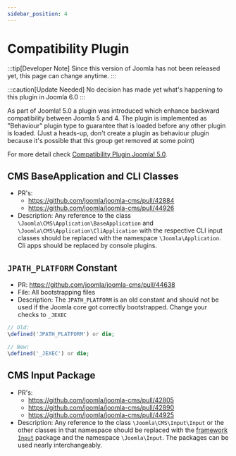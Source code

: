 ```yaml
---
sidebar_position: 4
---
```


Compatibility Plugin
====================

:::tip[Developer Note]
  Since this version of Joomla has not been released yet, this page can change anytime.
:::

:::caution[Update Needed]
  No decision has made yet what's happening to this plugin in Joomla 6.0
:::

As part of Joomla! 5.0 a plugin was introduced which enhance backward compatibility between Joomla 5 and 4.
The plugin is implemented as "Behaviour" plugin type to guarantee that is loaded before any other plugin is loaded.
(Just a heads-up, don't create a plugin as behaviour plugin because it's possible that this group get removed at some point)

For more detail check [Compatibility Plugin Joomla! 5.0](https://manual.joomla.org/migrations/44-50/compat-plugin).

## CMS BaseApplication and CLI Classes

- PR's:
  - https://github.com/joomla/joomla-cms/pull/42884
  - https://github.com/joomla/joomla-cms/pull/44926
- Description: Any reference to the class `\Joomla\CMS\Application\BaseApplication` and `\Joomla\CMS\Application\CliApplication` with the respective CLI input classes should be replaced with the namespace `\Joomla\Application`. Cli apps should be replaced by console plugins.

## `JPATH_PLATFORM` Constant

- PR: https://github.com/joomla/joomla-cms/pull/44638
- File: All bootstrapping files
- Description: The `JPATH_PLATFORM` is an old constant and should not be used if the Joomla core got correctly bootstrapped. Change your checks to `_JEXEC`
```php
// Old:
\defined('JPATH_PLATFORM') or die;

// New:
\defined('_JEXEC') or die;
```

## CMS Input Package

- PR's: 
  - https://github.com/joomla/joomla-cms/pull/42805
  - https://github.com/joomla/joomla-cms/pull/42890
  - https://github.com/joomla/joomla-cms/pull/44925
- Description: Any reference to the class `\Joomla\CMS\Input\Input` or the other classes in that namespace should be replaced with the [framework `Input`](https://github.com/joomla-framework/input) package and the namespace `\Joomla\Input`. The packages can be used nearly interchangeably.

